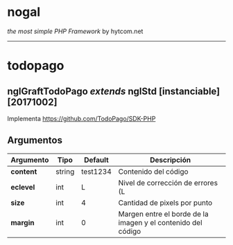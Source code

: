 # nogal
*the most simple PHP Framework* by hytcom.net
___
  

# todopago
## nglGraftTodoPago *extends* nglStd [instanciable] [20171002]
Implementa https://github.com/TodoPago/SDK-PHP
  
## Argumentos
|Argumento|Tipo|Default|Descripción|
|---|---|---|---|
|**content**|string|test1234|Contenido del código|
|**eclevel**|int|L|Nivel de corrección de errores (L|M|Q|H)|
|**size**|int|4|Cantidad de pixels por punto|
|**margin**|int|0|Margen entre el borde de la imagen y el contenido del código|
